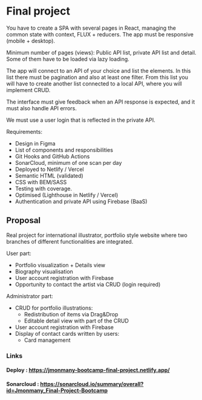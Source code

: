# Final project

You have to create a SPA with several pages in React, managing the common state with context, FLUX + reducers. The app must be responsive (mobile + desktop).

Minimum number of pages (views): Public API list, private API list and detail. Some of them have to be loaded via lazy loading.

The app will connect to an API of your choice and list the elements. In this list there must be pagination and also at least one filter. From this list you will have to create another list connected to a local API, where you will implement CRUD.

The interface must give feedback when an API response is expected, and it must also handle API errors.

We must use a user login that is reflected in the private API.

Requirements:

-   Design in Figma
-   List of components and responsibilities
-   Git Hooks and GitHub Actions
-   SonarCloud, minimum of one scan per day
-   Deployed to Netlify / Vercel
-   Semantic HTML (validated)
-   CSS with BEM/SASS
-   Testing with coverage.
-   Optimised (Lighthouse in Netlify / Vercel)
-   Authentication and private API using Firebase (BaaS)

## Proposal

Real project for international illustrator, portfolio style website where two branches of different functionalities are integrated.

User part:

-   Portfolio visualization + Details view
-   Biography visualisation
-   User account registration with Firebase
-   Opportunity to contact the artist via CRUD (login required)

Administrator part:

-   CRUD for portfolio illustrations:
    -   Redistribution of items via Drag&Drop
    -   Editable detail view with part of the CRUD
-   User account registration with Firebase
-   Display of contact cards written by users:
    -   Card management


### Links

#### Deploy : https://jmonmany-bootcamp-final-project.netlify.app/

#### Sonarcloud : https://sonarcloud.io/summary/overall?id=Jmonmany_Final-Project-Bootcamp
